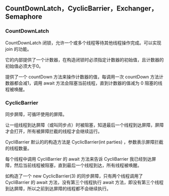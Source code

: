 ## CountDownLatch，CyclicBarrier，Exchanger，Semaphore



### CountDownLatch

CountDownLatch 闭锁，允许一个或多个线程等待其他线程操作完成。可以实现 join 的功能。

它的内部提供了一个计数器，在构造闭锁时必须指定计数器的初始值，且计数器的初始值必须大于0。

提供了一个 countDown 方法来操作计数器的值，每调用一次 countDown 方法计数器都会减1，调用 await 方法会阻塞当前线程，直到计数器的值减为 0 阻塞的线程被唤醒。



### CyclicBarrier

同步屏障，可循环使用的屏障。

让一组线程到达屏障（或叫同步点）时被阻塞，知道最后一个线程到达屏障，屏障才会打开，所有被屏障拦截的线程才会继续运行。



CycliBarrier 默认的的构造方法是 CyclicBarrier(int parties) ，参数表示屏障拦截的线程数量。

每个线程中调用 CycliBarrier 的 await 方法来告诉 CycliBarrier 我已经到达屏障，然后当前线程被阻塞，直到最后一个线程到达，所有线程被唤醒。

如构造了一个 new CyclicBarrier(3) 的同步屏障，只有两个线程调用了 CycliBarrier 的 await 方法，没有第三个线程执行 await 方法，即没有第三个线程到达屏障，所以之前到达屏障的线程都不会继续执行。





